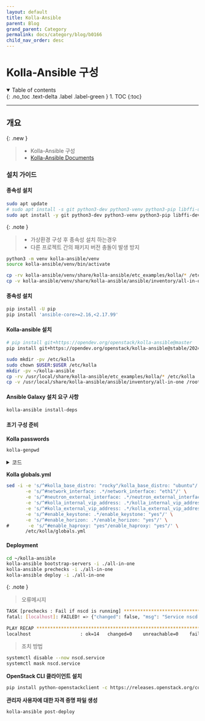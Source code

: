 ```yaml
---
layout: default
title: Kolla-Ansible
parent: Blog
grand_parent: Category
permalink: docs/category/blog/b0166
child_nav_order: desc
---
```


# Kolla-Ansible 구성

<details open markdown="block">
  <summary>
    Table of contents
  </summary>
  {: .no_toc .text-delta .label .label-green }
1. TOC
{:toc}
</details>

---

## 개요

{: .new }
> - Kolla-Ansible 구성
> - [Kolla-Ansible Documents](https://docs.openstack.org/kolla-ansible/latest/user/quickstart.html)

### 설치 가이드

#### **종속성 설치**

```bash
sudo apt update
# sudo apt install -s git python3-dev python3-venv python3-pip libffi-dev gcc libssl-dev
sudo apt install -y git python3-dev python3-venv python3-pip libffi-dev gcc libssl-dev
```

{: .note }
> - 가상환경 구성 후 종속성 설치 하는경우 
> - 다른 프로젝트 간의 패키지 버전 충돌이 발생 방지
> 
```bash
python3 -m venv kolla-ansible/venv
source kolla-ansible/venv/bin/activate
```
>
```bash
cp -rv kolla-ansible/venv/share/kolla-ansible/etc_examples/kolla/* /etc/kolla
cp -v kolla-ansible/venv/share/kolla-ansible/ansible/inventory/all-in-one .
```

#### **종속성 설치**

```bash
pip install -U pip
pip install 'ansible-core>=2.16,<2.17.99'
```

#### **Kolla-ansible 설치**

```bash
# pip install git+https://opendev.org/openstack/kolla-ansible@master
pip install git+https://opendev.org/openstack/kolla-ansible@stable/2024.2
```

```bash
sudo mkdir -pv /etc/kolla
sudo chown $USER:$USER /etc/kolla
mkdir -pv ~/kolla-ansible
cp -rv /usr/local/share/kolla-ansible/etc_examples/kolla/* /etc/kolla
cp -v /usr/local/share/kolla-ansible/ansible/inventory/all-in-one /root/kolla-ansible
```

#### **Ansible Galaxy 설치 요구 사항**

```bash
kolla-ansible install-deps
```

#### **초기 구성 준비**

**Kolla passwords**

```bash
kolla-genpwd
```

<details markdown="block">
  <summary>
    코드
  </summary>
  {: .text-delta .label .label-green }
  
```bash
WARNING: Passwords file "/etc/kolla/passwords.yml" is world-readable. The permissions will be changed.
```

</details>

**Kolla globals.yml**

```bash
sed -i -e 's/^#kolla_base_distro: "rocky"/kolla_base_distro: "ubuntu"/' \
       -e 's/^#network_interface: .*/network_interface: "eth1"/' \
       -e 's/^#neutron_external_interface: .*/neutron_external_interface: "eth0"/' \
       -e 's/^#kolla_internal_vip_address: .*/kolla_internal_vip_address: "10.1.81.200"/' \
       -e 's/^#kolla_external_vip_address: .*/kolla_external_vip_address: "192.168.0.222"/' \
       -e 's/^#enable_keystone: .*/enable_keystone: "yes"/' \
       -e 's/^#enable_horizon: .*/enable_horizon: "yes"/' \
#       -e 's/^#enable_haproxy: "yes"/enable_haproxy: "yes"/' \
       /etc/kolla/globals.yml
```

#### **Deployment**

```bash
cd ~/kolla-ansible
kolla-ansible bootstrap-servers -i ./all-in-one
kolla-ansible prechecks -i ./all-in-one
kolla-ansible deploy -i ./all-in-one
```

{: .note }
> 오류메시지
```bash
TASK [prechecks : Fail if nscd is running] *********************************************************************************************************************************************************
fatal: [localhost]: FAILED! => {"changed": false, "msg": "Service nscd is running. This is known to cause issues with Docker's user namespaces in\nKolla. Please disable it before proceeding.\n"}
                                                 
PLAY RECAP *****************************************************************************************************************************************************************************************
localhost                  : ok=14   changed=0    unreachable=0    failed=1    skipped=6    rescued=0    ignored=0
```
> 조치 방법
```bash
systemctl disable --now nscd.service
systemctl mask nscd.service
```


**OpenStack CLI 클라이언트 설치**

```bash
pip install python-openstackclient -c https://releases.openstack.org/constraints/upper/2024.2
```

**관리자 사용자에 대한 자격 증명 파일 생성**

```bash
kolla-ansible post-deploy
```
